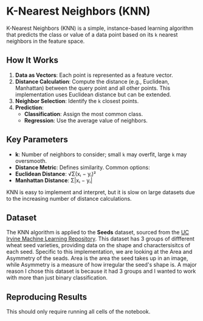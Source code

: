 # K-Nearest Neighbors (KNN)

K-Nearest Neighbors (KNN) is a simple, instance-based learning algorithm that predicts the class or value of a data point based on its `k` nearest neighbors in the feature space.

## How It Works
1. **Data as Vectors**: Each point is represented as a feature vector.
2. **Distance Calculation**: Compute the distance (e.g., Euclidean, Manhattan) between the query point and all other points. This implementation uses Euclidean distance but can be extended.
3. **Neighbor Selection**: Identify the `k` closest points.
4. **Prediction**:
   - **Classification**: Assign the most common class.
   - **Regression**: Use the average value of neighbors.

## Key Parameters
- **k**: Number of neighbors to consider; small `k` may overfit, large `k` may oversmooth.
- **Distance Metric**: Defines similarity. Common options:
- **Euclidean Distance**: √Σ(xᵢ − yᵢ)²  
- **Manhattan Distance**: Σ|xᵢ − yᵢ|

KNN is easy to implement and interpret, but it is slow on large datasets due to the increasing number of distance calculations.


## Dataset

The KNN algorithm is applied to the **Seeds** dataset, sourced from the [UC Irvine Machine Learning Repository](https://archive.ics.uci.edu/dataset/236/seeds). This dataset has 3 groups of diffferent wheat seed varieties, providing data on the shape and charactersisitcs of each seed. Specific to this implementation, we are looking at the Area and Asymmetry of the seads. Area is the area the seed takes up in an image, while Asymmetry is a measure of how irregular the seed's shape is. A major reason I chose this dataset is because it had 3 groups and I wanted to work with more than just binary classification.

## Reproducing Results

This should only require running all cells of the notebook.